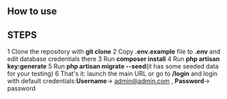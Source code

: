 <p align="center">
</p>

## How to use

## STEPS
1 Clone the repository with **git clone**
2 Copy **.env.example** file to **.env** and edit database credentials there 
3 Run **composer install**
4 Run **php artisan key:generate**
5 Run **php artisan migrate --seed**(it has some seeded data for your testing)
6 That's it: launch the main URL or go to **/login** and login with default credentials:**Username**-> admin@admin.com , **Password**-> password

